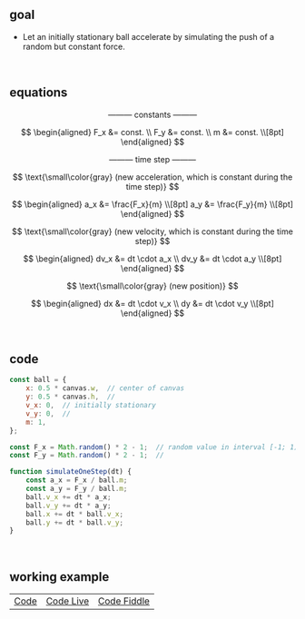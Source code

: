 ## goal
+ Let an initially stationary ball accelerate by simulating the push of a random but constant force.

<br>

## equations

$$
\text{--------- constants ---------}
$$

$$
\begin{aligned}
F_x &= const. \\
F_y &= const. \\
m &= const. \\[8pt]
\end{aligned}
$$

$$
\text{--------- time step ---------}
$$

$$
\text{\small\color{gray} (new acceleration, which is constant during the time step)}
$$

$$
\begin{aligned}
a_x &= \frac{F_x}{m} \\[8pt]
a_y &= \frac{F_y}{m} \\[8pt]
\end{aligned}
$$

$$
\text{\small\color{gray} (new velocity, which is constant during the time step)}
$$

$$
\begin{aligned}
dv_x &= dt \cdot a_x \\
dv_y &= dt \cdot a_y \\[8pt]
\end{aligned}
$$

$$
\text{\small\color{gray} (new position)}
$$

$$
\begin{aligned}
dx &= dt \cdot v_x \\
dy &= dt \cdot v_y \\[8pt]
\end{aligned}
$$

<br>

## code
```js
const ball = {
    x: 0.5 * canvas.w,  // center of canvas
    y: 0.5 * canvas.h,  //
    v_x: 0,  // initially stationary
    v_y: 0,  //
    m: 1,
};

const F_x = Math.random() * 2 - 1;  // random value in interval [-1; 1)
const F_y = Math.random() * 2 - 1;  //

function simulateOneStep(dt) {
    const a_x = F_x / ball.m;
    const a_y = F_y / ball.m;
    ball.v_x += dt * a_x;
    ball.v_y += dt * a_y;
    ball.x += dt * ball.v_x;
    ball.y += dt * ball.v_y;
}
```

<br>

## working example

||||
| --- | --- | --- |
| [Code](https://github.com/pitizzzle/physics-simulations-balls/blob/main/code/level-1-uniform-motion.html) | [Code Live](https://pitizzzle.github.io/physics-simulations-balls/code/level-1-uniform-motion.html) | [Code Fiddle](https://jsfiddle.net/pitizzzle/tozgs1c5/2/) |
